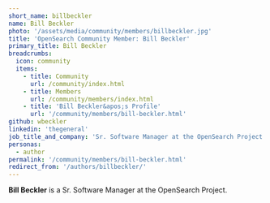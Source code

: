 ```yaml
---
short_name: billbeckler
name: Bill Beckler
photo: '/assets/media/community/members/billbeckler.jpg'
title: 'OpenSearch Community Member: Bill Beckler'
primary_title: Bill Beckler
breadcrumbs:
  icon: community
  items:
    - title: Community
      url: /community/index.html
    - title: Members
      url: /community/members/index.html
    - title: 'Bill Beckler&apos;s Profile'
      url: '/community/members/bill-beckler.html'
github: wbeckler
linkedin: 'thegeneral'
job_title_and_company: 'Sr. Software Manager at the OpenSearch Project'
personas:
  - author
permalink: '/community/members/bill-beckler.html'
redirect_from: '/authors/billbeckler/'
---
```

**Bill Beckler** is a Sr. Software Manager at the OpenSearch Project.